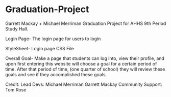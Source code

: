 # Graduation-Project
Garrett Mackay + Michael Merriman Graduation Project for AHHS 9th Period Study Hall.

Login Page- The login page for users to login

StyleSheet- Login page CSS File

Overall Goal-
Make a page that students can log into, view their profile, and upon first entering this website will choose a goal for a certain period of time. After that period of time, (one quarter of school) they will review these goals and see if they accomplished these goals.

Credit:
Lead Devs: Michael Merriman
           Garrett Mackay
Community Support:
           Tom Rose
           
